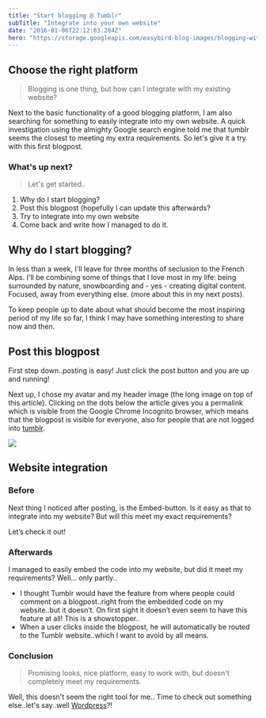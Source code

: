 ```yaml
---
title: "Start blogging @ Tumblr"
subTitle: "Integrate into your own website"
date: "2016-01-06T22:12:03.284Z"
hero: "https://storage.googleapis.com/easybird-blog-images/blogging-with-tumblr.jpg"
---
```

## Choose the right platform

> Blogging is one thing, but how can I integrate with my existing website?

Next to the basic functionality of a good blogging platform, I am also searching for something to easily integrate into my own website. A quick investigation using the almighty Google search engine told me that tumblr seems the closest to meeting my extra requirements. So let's give it a try with this first blogpost.

### What's up next?

> Let's get started..

1. Why do I start blogging?
2. Post this blogpost (hopefully I can update this afterwards?
3. Try to integrate into my own website
4. Come back and write how I managed to do it.

## Why do I start blogging?

In less than a week, I'll leave for three months of seclusion to the French Alps. I'll be combining some of things that I love most in my life: being surrounded by nature, snowboarding and - yes - creating digital content. Focused, away from everything else. (more about this in my next posts).

To keep people up to date about what should become the most inspiring period of my life so far, I think I may have something interesting to share now and then.

## Post this blogpost

First step down..posting is easy! Just click the post button and you are up and running!

Next up, I chose my avatar and my header image (the long image on top of this article). Clicking on the dots below the article gives you a permalink which is visible from the Google Chrome Incognito browser, which means that the blogpost is visible for everyone, also for people that are not logged into [tumblr](https://tumblr.com/).

![](https://storage.googleapis.com/easybird-blog-images/blogging-with-tumblr-example.jpg)

## Website integration

### Before

Next thing I noticed after posting, is the Embed-button. Is it easy as that to integrate into my website? But will this meet my exact requirements?

Let’s check it out!

### Afterwards

I managed to easily embed the code into my website, but did it meet my requirements? Well... only partly..

* I thought Tumblr would have the feature from where people could comment on a blogpost..right from the embedded code on my website..but it doesn’t. On first sight it doesn’t even seem to have this feature at all! This is a showstopper..
* When a user clicks inside the blogpost, he will automatically be routed to the Tumblr website..which I want to avoid by all means.

### Conclusion

> Promising looks, nice platform, easy to work with, but doesn't completely meet my requirements.

Well, this doesn't seem the right tool for me.. Time to check out something else..let's say..well [Wordpress](https://wordpress.com/)?!
